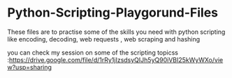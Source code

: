 # Python-Scripting-Playgorund-Files

These files are to practise some of the skills you need with python scripting like encoding, decoding, web requests , web scraping and hashing

you can check my session on some of the scripting topicss :https://drive.google.com/file/d/1rRy1jIzsdsyQIJh5yQ90iVBI25kWyWXo/view?usp=sharing
